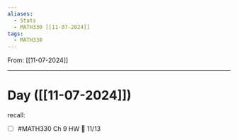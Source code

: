 ```yaml
---
aliases:
  - Stats
  - MATH330 [[11-07-2024]]
tags:
  - MATH330
---
```

From: [[11-07-2024]]

-------
# Day  ([[11-07-2024]])
recall:
- [ ] #MATH330 Ch 9 HW 📅 11/13 